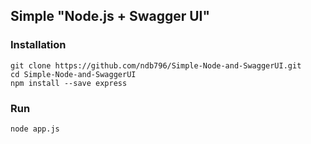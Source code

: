 ## Simple "Node.js + Swagger UI"
### Installation
```
git clone https://github.com/ndb796/Simple-Node-and-SwaggerUI.git
cd Simple-Node-and-SwaggerUI
npm install --save express
```
### Run
```
node app.js
```